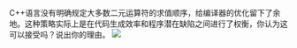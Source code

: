 C++语言没有明确规定大多数二元运算符的求值顺序，给编译器的优化留下了余地。这种策略实际上是在代码生成效率和程序潜在缺陷之间进行了权衡，你认为这可以接受吗？说出你的理由。
![](https://cdn.jsdelivr.net/gh/ryan1iu/ryan1iu.github.io@imgbk/images/20250608134842031.png)